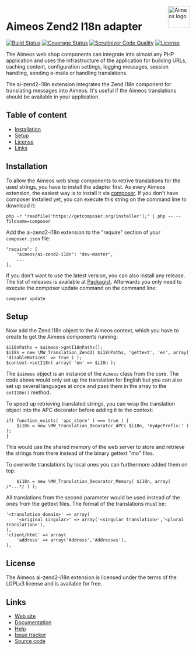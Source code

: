 <a href="https://aimeos.org/">
    <img src="https://aimeos.org/fileadmin/template/icons/logo.png" alt="Aimeos logo" title="Aimeos" align="right" height="60" />
</a>

# Aimeos Zend2 I18n adapter

[![Build Status](https://travis-ci.org/aimeos/ai-zend2-i18n.svg)](https://travis-ci.org/aimeos/ai-zend2-i18n)
[![Coverage Status](https://coveralls.io/repos/aimeos/ai-zend2-i18n/badge.svg?branch=master&service=github)](https://coveralls.io/github/aimeos/ai-zend2-i18n?branch=master)
[![Scrutinizer Code Quality](https://scrutinizer-ci.com/g/aimeos/ai-zend2-i18n/badges/quality-score.png?b=master)](https://scrutinizer-ci.com/g/aimeos/ai-zend2-i18n/?branch=master)
[![License](https://poser.pugx.org/aimeos/ai-zend2-i18n/license.svg)](https://packagist.org/packages/aimeos/ai-zend2-i18n)

The Aimeos web shop components can integrate into almost any PHP application and uses the infrastructure of the application for building URLs, caching content, configuration settings, logging messages, session handling, sending e-mails or handling translations.

The ai-zend2-i18n extension integrates the Zend I18n component for translating messages into Aimeos. It's useful if the Aimeos translations should be available in your application.

## Table of content

- [Installation](#installation)
- [Setup](#setup)
- [License](#license)
- [Links](#links)

## Installation

To allow the Aimeos web shop components to retrive translations for the used strings, you have to install the adapter first. As every Aimeos extension, the easiest way is to install it via [composer](https://getcomposer.org/). If you don't have composer installed yet, you can execute this string on the command line to download it:
```
php -r "readfile('https://getcomposer.org/installer');" | php -- --filename=composer
```

Add the ai-zend2-i18n extension to the "require" section of your ```composer.json``` file:
```
"require": [
    "aimeos/ai-zend2-i18n": "dev-master",
    ...
],
```
If you don't want to use the latest version, you can also install any release. The list of releases is available at [Packagist](https://packagist.org/packages/aimeos/ai-zend2-i18n). Afterwards you only need to execute the composer update command on the command line:
```
composer update
```

## Setup

Now add the Zend I18n object to the Aimeos context, which you have to create to get the Aimeos components running:
```
$i18nPaths = $aimeos->getI18nPaths();
$i18n = new \MW_Translation_Zend2( $i18nPaths, 'gettext', 'en', array( 'disableNotices' => true ) );
$context->setI18n( array( 'en' => $i18n );
```
The ```$aimeos``` object is an instance of the ```Aimeos``` class from the core. The code above would only set up the translation for English but you can also set up several languages at once and pass them in the array to the ```setI18n()``` method.

To speed up retrieving translated strings, you can wrap the translation object into the APC decorator before adding it to the context:
```
if( function_exists( 'apc_store' ) === true ) {
    $i18n = new \MW_Translation_Decorator_APC( $i18n, 'myApcPrefix:' ) );
}
```
This would use the shared memory of the web server to store and retrieve the strings from there instead of the binary gettext "mo" files.

To overwrite translations by local ones you can furthermore added them on top:
```
    $i18n = new \MW_Translation_Decorator_Memory( $i18n, array( /*...*/ ) );
```
All translations from the second parameter would be used instead of the ones from the gettext files. The format of the translations must be:
```
'<translation domain>' => array(
    '<original singular>' => array('<singular translation>','<plural translation>'),
),
'client/html' => array(
    'address' => array('Address','Addresses'),
),
```

## License

The Aimeos ai-zend2-i18n extension is licensed under the terms of the LGPLv3 license and is available for free.

## Links

* [Web site](https://aimeos.org/)
* [Documentation](https://aimeos.org/docs)
* [Help](https://aimeos.org/help)
* [Issue tracker](https://github.com/aimeos/ai-zend2-i18n/issues)
* [Source code](https://github.com/aimeos/ai-zend2-i18n)
